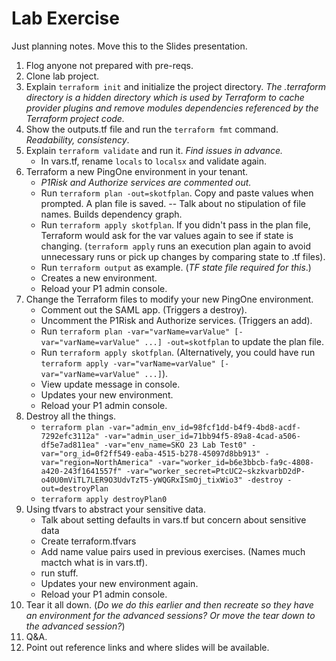 # Lab Exercise

Just planning notes. Move this to the Slides presentation.

1. Flog anyone not prepared with pre-reqs.
1. Clone lab project.
1. Explain `terraform init` and initialize the project directory. *The .terraform directory is a hidden directory which is used by Terraform to cache provider plugins and remove modules dependencies referenced by the Terraform project code.*
1. Show the outputs.tf file and run the `terraform fmt` command. *Readability, consistency*.
1. Explain `terraform validate` and run it. *Find issues in advance.* 
    - In vars.tf, rename `locals` to `localsx` and validate again.
1. Terraform a new PingOne environment in your tenant.
    - *P1Risk and Authorize services are commented out.*
    - Run `terraform plan -out=skotfplan`. Copy and paste values when prompted. A plan file is saved.
    -- Talk about no stipulation of file names. Builds dependency graph.
    - Run `terraform apply skotfplan`. If you didn't pass in the plan file, Terraform would ask for the var values again to see if state is changing. (`terraform apply` runs an execution plan again to avoid unnecessary runs or pick up changes by comparing state to .tf files).
    - Run `terraform output` as example. (*TF state file required for this*.)
    - Creates a new environment.
    - Reload your P1 admin console.
1. Change the Terraform files to modify your new PingOne environment.
    - Comment out the SAML app. (Triggers a destroy).
    - Uncomment the P1Risk and Authorize services. (Triggers an add).
    - Run `terraform plan -var="varName=varValue" [-var="varName=varValue" ...] -out=skotfplan` to update the plan file.
    - Run `terraform apply skotfplan`. (Alternatively, you could have run `terraform apply -var="varName=varValue" [-var="varName=varValue" ...]`).
    - View update message in console.
    - Updates your new environment.
    - Reload your P1 admin console.
1. Destroy all the things.
    - `terraform plan -var="admin_env_id=98fcf1dd-b4f9-4bd8-acdf-7292efc3112a" -var="admin_user_id=71bb94f5-89a8-4cad-a506-df5e7ad811ea" -var="env_name=SKO 23 Lab Test0" -var="org_id=0f2ff549-eaba-4515-b278-45097d8bb913" -var="region=NorthAmerica" -var="worker_id=b6e3bbcb-fa9c-4808-a420-243f1641557f" -var="worker_secret=PtcUC2~skzkvarbD2dP-o40U0mViTL7LER9O3UdvTzT5-yWQGRxISmOj_tixWio3" -destroy -out=destroyPlan`
    - `terraform apply destroyPlan0`
1. Using tfvars to abstract your sensitive data.
    - Talk about setting defaults in vars.tf but concern about sensitive data
    - Create terraform.tfvars
    - Add name value pairs used in previous exercises. (Names much mactch what is in vars.tf).
    - run stuff.
    - Updates your new environment again.
    - Reload your P1 admin console.
1. Tear it all down. 
(*Do we do this earlier and then recreate so they have an environment for the advanced sessions? Or move the tear down to the advanced session?*)
1. Q&A.
1. Point out reference links and where slides will be available.